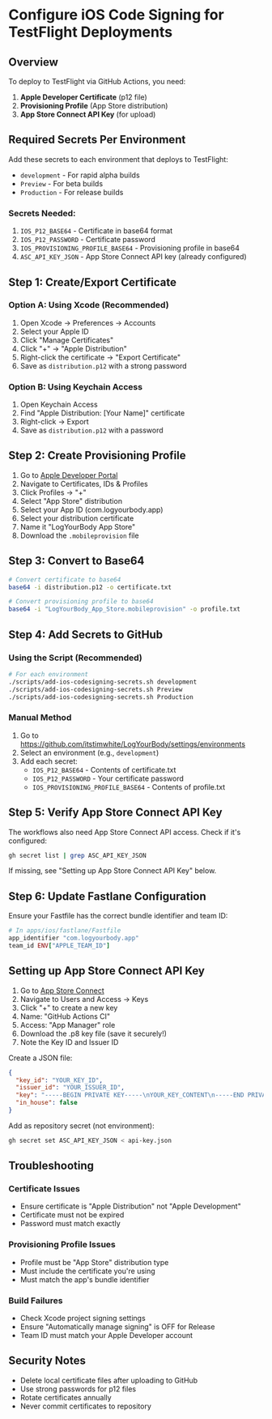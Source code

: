 # Configure iOS Code Signing for TestFlight Deployments

## Overview

To deploy to TestFlight via GitHub Actions, you need:
1. **Apple Developer Certificate** (p12 file)
2. **Provisioning Profile** (App Store distribution)
3. **App Store Connect API Key** (for upload)

## Required Secrets Per Environment

Add these secrets to each environment that deploys to TestFlight:
- `development` - For rapid alpha builds
- `Preview` - For beta builds
- `Production` - For release builds

### Secrets Needed:
1. `IOS_P12_BASE64` - Certificate in base64 format
2. `IOS_P12_PASSWORD` - Certificate password
3. `IOS_PROVISIONING_PROFILE_BASE64` - Provisioning profile in base64
4. `ASC_API_KEY_JSON` - App Store Connect API key (already configured)

## Step 1: Create/Export Certificate

### Option A: Using Xcode (Recommended)
1. Open Xcode → Preferences → Accounts
2. Select your Apple ID
3. Click "Manage Certificates"
4. Click "+" → "Apple Distribution"
5. Right-click the certificate → "Export Certificate"
6. Save as `distribution.p12` with a strong password

### Option B: Using Keychain Access
1. Open Keychain Access
2. Find "Apple Distribution: [Your Name]" certificate
3. Right-click → Export
4. Save as `distribution.p12` with a password

## Step 2: Create Provisioning Profile

1. Go to [Apple Developer Portal](https://developer.apple.com)
2. Navigate to Certificates, IDs & Profiles
3. Click Profiles → "+"
4. Select "App Store" distribution
5. Select your App ID (com.logyourbody.app)
6. Select your distribution certificate
7. Name it "LogYourBody App Store"
8. Download the `.mobileprovision` file

## Step 3: Convert to Base64

```bash
# Convert certificate to base64
base64 -i distribution.p12 -o certificate.txt

# Convert provisioning profile to base64
base64 -i "LogYourBody_App_Store.mobileprovision" -o profile.txt
```

## Step 4: Add Secrets to GitHub

### Using the Script (Recommended)
```bash
# For each environment
./scripts/add-ios-codesigning-secrets.sh development
./scripts/add-ios-codesigning-secrets.sh Preview
./scripts/add-ios-codesigning-secrets.sh Production
```

### Manual Method
1. Go to https://github.com/itstimwhite/LogYourBody/settings/environments
2. Select an environment (e.g., `development`)
3. Add each secret:
   - `IOS_P12_BASE64` - Contents of certificate.txt
   - `IOS_P12_PASSWORD` - Your certificate password
   - `IOS_PROVISIONING_PROFILE_BASE64` - Contents of profile.txt

## Step 5: Verify App Store Connect API Key

The workflows also need App Store Connect API access. Check if it's configured:

```bash
gh secret list | grep ASC_API_KEY_JSON
```

If missing, see "Setting up App Store Connect API Key" below.

## Step 6: Update Fastlane Configuration

Ensure your Fastfile has the correct bundle identifier and team ID:

```ruby
# In apps/ios/fastlane/Fastfile
app_identifier "com.logyourbody.app"
team_id ENV["APPLE_TEAM_ID"]
```

## Setting up App Store Connect API Key

1. Go to [App Store Connect](https://appstoreconnect.apple.com)
2. Navigate to Users and Access → Keys
3. Click "+" to create a new key
4. Name: "GitHub Actions CI"
5. Access: "App Manager" role
6. Download the .p8 key file (save it securely!)
7. Note the Key ID and Issuer ID

Create a JSON file:
```json
{
  "key_id": "YOUR_KEY_ID",
  "issuer_id": "YOUR_ISSUER_ID",
  "key": "-----BEGIN PRIVATE KEY-----\nYOUR_KEY_CONTENT\n-----END PRIVATE KEY-----",
  "in_house": false
}
```

Add as repository secret (not environment):
```bash
gh secret set ASC_API_KEY_JSON < api-key.json
```

## Troubleshooting

### Certificate Issues
- Ensure certificate is "Apple Distribution" not "Apple Development"
- Certificate must not be expired
- Password must match exactly

### Provisioning Profile Issues
- Profile must be "App Store" distribution type
- Must include the certificate you're using
- Must match the app's bundle identifier

### Build Failures
- Check Xcode project signing settings
- Ensure "Automatically manage signing" is OFF for Release
- Team ID must match your Apple Developer account

## Security Notes
- Delete local certificate files after uploading to GitHub
- Use strong passwords for p12 files
- Rotate certificates annually
- Never commit certificates to repository